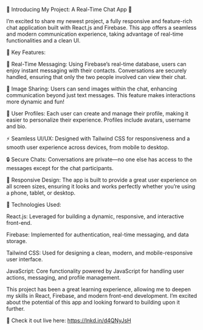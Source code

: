 🌟 Introducing My Project: A Real-Time Chat App 🌟

I’m excited to share my newest project, a fully responsive and feature-rich chat application built with React.js and Firebase. This app offers a seamless and modern communication experience, taking advantage of real-time functionalities and a clean UI.

🔑 Key Features:

💬 Real-Time Messaging: Using Firebase’s real-time database, users can enjoy instant messaging with their contacts. Conversations are securely handled, ensuring that only the two people involved can view their chat.

📸 Image Sharing: Users can send images within the chat, enhancing communication beyond just text messages. This feature makes interactions more dynamic and fun!

👤 User Profiles: Each user can create and manage their profile, making it easier to personalize their experience. Profiles include avatars, username and bio.

⚡ Seamless UI/UX: Designed with Tailwind CSS for responsiveness and a smooth user experience across devices, from mobile to desktop.

🔒 Secure Chats: Conversations are private—no one else has access to the messages except for the chat participants.

📱 Responsive Design: The app is built to provide a great user experience on all screen sizes, ensuring it looks and works perfectly whether you’re using a phone, tablet, or desktop.

🔧 Technologies Used:

React.js: Leveraged for building a dynamic, responsive, and interactive front-end.

Firebase: Implemented for authentication, real-time messaging, and data storage.

Tailwind CSS: Used for designing a clean, modern, and mobile-responsive user interface.

JavaScript​: Core functionality powered by JavaScript for handling user actions, messaging, and profile management.

This project has been a great learning experience, allowing me to deepen my skills in React, Firebase, and modern front-end development. I’m excited about the potential of this app and looking forward to building upon it further.

🔗 Check it out live here: https://lnkd.in/d4QNyJsH
